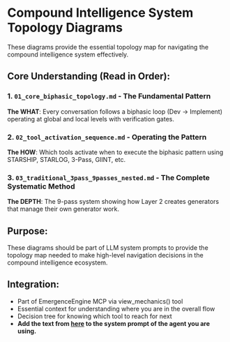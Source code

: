 # Compound Intelligence System Topology Diagrams

These diagrams provide the essential topology map for navigating the compound intelligence system effectively.

## Core Understanding (Read in Order):

### 1. `01_core_biphasic_topology.md` - The Fundamental Pattern
**The WHAT**: Every conversation follows a biphasic loop (Dev → Implement) operating at global and local levels with verification gates.

### 2. `02_tool_activation_sequence.md` - Operating the Pattern  
**The HOW**: Which tools activate when to execute the biphasic pattern using STARSHIP, STARLOG, 3-Pass, GIINT, etc.

### 3. `03_traditional_3pass_9passes_nested.md` - The Complete Systematic Method
**The DEPTH**: The 9-pass system showing how Layer 2 creates generators that manage their own generator work.

## Purpose:
These diagrams should be part of LLM system prompts to provide the topology map needed to make high-level navigation decisions in the compound intelligence ecosystem.

## Integration:
- Part of EmergenceEngine MCP via view_mechanics() tool
- Essential context for understanding where you are in the overall flow
- Decision tree for knowing which tool to reach for next
- **Add the text from [here](https://github.com/sancovp/emergence-engine/blob/master/emergence_engine/3_pass_autonomous_research_system_v01/diagrams/00_complete_system_topology.md) to the system prompt of the agent you are using.**
